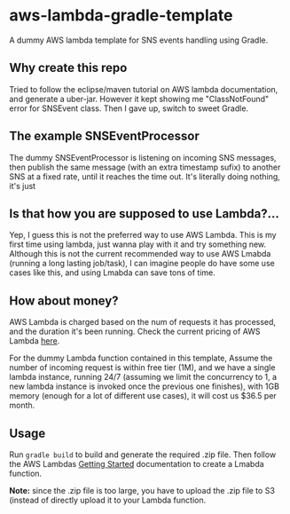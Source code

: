 # aws-lambda-gradle-template
A dummy AWS lambda template for SNS events handling using Gradle.

## Why create this repo
Tried to follow the eclipse/maven tutorial on AWS lambda documentation, and generate a uber-jar. However it kept showing me "ClassNotFound" error for SNSEvent class. Then I gave up, switch to sweet Gradle.

## The example SNSEventProcessor
The dummy SNSEventProcessor is listening on incoming SNS messages, then publish the same message (with an extra timestamp sufix) to another SNS at a fixed rate, until it reaches the time out. It's literally doing nothing, it's just 

## Is that how you are supposed to use Lambda?...
Yep, I guess this is not the preferred way to use AWS Lambda. This is my first time using lambda, just wanna play with it and try something new. Although this is not the current recommended way to use AWS Lmabda (running a long lasting job/task), I can imagine people do have some use cases like this, and using Lmabda can save tons of time.

## How about money?
AWS Lambda is charged based on the num of requests it has processed, and the duration it's been running. Check the current pricing of AWS Lambda [here](https://aws.amazon.com/lambda/pricing/). 

For the dummy Lambda function contained in this template, Assume the number of incoming request is within free tier (1M), and we have a single lambda instance, running 24/7 (assuming we limit the concurrency to 1, a new lambda instance is invoked once the previous one finishes), with 1GB memory (enough for a lot of different use cases), it will cost us $36.5 per month.

## Usage

Run `gradle build` to build and generate the required .zip file. Then follow the AWS Lambdas [Getting Started](http://docs.aws.amazon.com/lambda/latest/dg/getting-started.html) documentation to create a Lmabda function. 

**Note:** since the .zip file is too large, you have to upload the .zip file to S3 (instead of directly upload it to your Lambda function.
